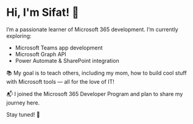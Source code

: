 # Hi, I'm Sifat! 👋

I’m a passionate learner of Microsoft 365 development. I’m currently exploring:

- Microsoft Teams app development
- Microsoft Graph API
- Power Automate & SharePoint integration

📚 My goal is to teach others, including my mom, how to build cool stuff with Microsoft tools — all for the love of IT!

📬 I joined the Microsoft 365 Developer Program and plan to share my journey here.

Stay tuned! 🌟
